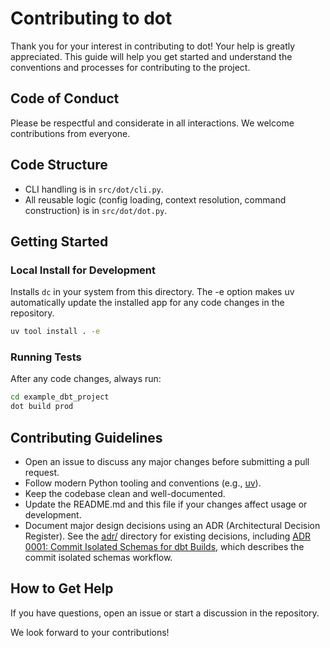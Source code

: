 # Contributing to dot

Thank you for your interest in contributing to dot! Your help is greatly appreciated. This guide will help you get started and understand the conventions and processes for contributing to the project.

## Code of Conduct

Please be respectful and considerate in all interactions. We welcome contributions from everyone.

## Code Structure

- CLI handling is in `src/dot/cli.py`.
- All reusable logic (config loading, context resolution, command construction) is in `src/dot/dot.py`.

## Getting Started

### Local Install for Development

Installs `dc` in your system from this directory. The -e option makes uv automatically update the installed app for any code changes in the repository.

```bash
uv tool install . -e
```

### Running Tests

After any code changes, always run:

```bash
cd example_dbt_project
dot build prod
```

## Contributing Guidelines

- Open an issue to discuss any major changes before submitting a pull request.
- Follow modern Python tooling and conventions (e.g., [uv](https://github.com/astral-sh/uv)).
- Keep the codebase clean and well-documented.
- Update the README.md and this file if your changes affect usage or development.
- Document major design decisions using an ADR (Architectural Decision Register). See the [adr/](adr/) directory for existing decisions, including [ADR 0001: Commit Isolated Schemas for dbt Builds](adr/0001-commit-isolated-schemas.md), which describes the commit isolated schemas workflow.

## How to Get Help

If you have questions, open an issue or start a discussion in the repository.

We look forward to your contributions!

